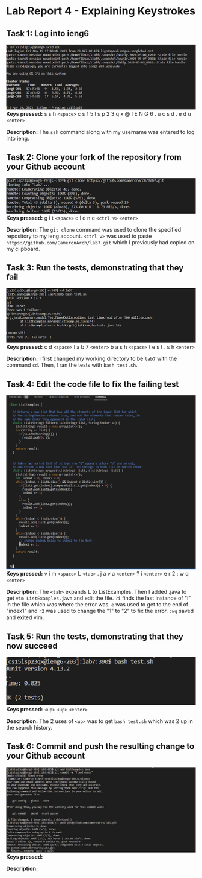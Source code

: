 # Lab Report 4 - Explaining Keystrokes

## Task 1: Log into ieng6

![Image](task1.png)
**Keys pressed:** s s h `<space>` c s 1 5 l s p 2 3 q x @ I E N G 6 . u c s d . e d u `<enter>`

**Description:** The `ssh` command along with my username was entered to log into ieng.

## Task 2: Clone your fork of the repository from your Github account

![Image](task2.png)
**Keys pressed:** g i t `<space>` c l o n e `<ctrl v>` `<enter>`

**Description:** The `git clone` command was used to clone the specified repository to my ieng account. `<ctrl v>` was used to paste `https://github.com/CameronArch/lab7.git` which I previously had copied on my clipboard.

## Task 3: Run the tests, demonstrating that they fail

![Image](task3.png)
**Keys pressed:** c d `<space>` l a b 7 `<enter>` b a s h `<space>` t e s t . s h `<enter>`

**Description:** I first changed my working directory to be `lab7` with the command `cd`. Then, I ran the tests with `bash test.sh`.

## Task 4: Edit the code file to fix the failing test

![Image](task4-1.png)
**Keys pressed:** v i m `<space>` L `<tab>` . j a v a `<enter>` ? i `<enter>` e r 2 : w q `<enter>`

**Description:** The `<tab>` expands L to ListExamples. Then I added .java to get `vim ListExamples.java` and edit the file. `?i` finds the last instance of "i" in the file which was where the error was. `e` was used to get to the end of "index1" and `r2` was used to change the "1" to "2" to fix the error. `:wq` saved and exited vim.

## Task 5: Run the tests, demonstrating that they now succeed

![Image](task5.png)
**Keys pressed:** `<up>` `<up>` `<enter>`

**Description:** The 2 uses of `<up>` was to get `bash test.sh` which was 2 up in the search history. 

## Task 6: Commit and push the resulting change to your Github account

![Image](task6.png)
**Keys pressed:**

**Description:**

